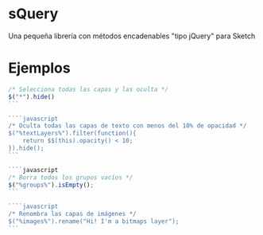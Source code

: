 # sQuery
Una pequeña librería con métodos encadenables "tipo jQuery" para Sketch

# Ejemplos

````javascript
/* Selecciona todas las capas y las oculta */
$("*").hide()
```

````javascript
/* Oculta todas las capas de texto con menos del 10% de opacidad */
$("%textLayers%").filter(function(){
    return $$(this).opacity() < 10;
}).hide();
```

````javascript
/* Borra todos los grupos vacíos */
$("%groups%").isEmpty();
```

````javascript
/* Renombra las capas de imágenes */
$("%images%").rename("Hi! I'm a bitmaps layer");
```
